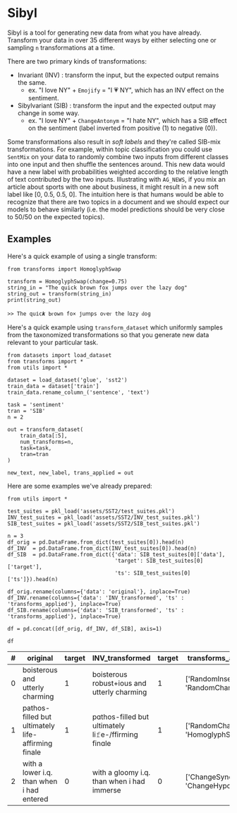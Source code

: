 # Sibyl

Sibyl is a tool for generating new data from what you have already. Transform your data in over 35 different ways by either selecting one or sampling `n` transformations at a time. 

There are two primary kinds of transformations:
- Invariant (INV) : transform the input, but the expected output remains the same.
  - ex. "I love NY" + `Emojify` = "I 💗 NY", which has an INV effect on the sentiment.
- Sibylvariant (SIB) : transform the input and the expected output may change in some way.
  - ex. "I love NY" + `ChangeAntonym` = "I hate NY", which has a SIB effect on the sentiment (label inverted from positive (1) to negative (0)).
  
Some transformations also result in *soft labels* and they're called SIB-mix transformations. For example, within topic classification you could use `SentMix` on your data to randomly combine two inputs from different classes into one input and then shuffle the sentences around. This new data would have a new label with probabilities weighted according to the relative length of text contributed by the two inputs. Illustrating with `AG_NEWS`, if you mix an article about sports with one about business, it might result in a new soft label like [0, 0.5, 0.5, 0]. The intuition here is that humans would be able to recognize that there are two topics in a document and we should expect our models to behave similarly (i.e. the model predictions should be very close to 50/50 on the expected topics). 

## Examples

Here's a quick example of using a single transform:

```
from transforms import HomoglyphSwap

transform = HomoglyphSwap(change=0.75)
string_in = "The quick brown fox jumps over the lazy dog"
string_out = transform(string_in)
print(string_out) 

>> Tհe quіc𝒌 Ьⲅоԝn 𝚏о× ϳuｍрѕ оѵеⲅ 𝚝հе ⅼɑzу ԁoɡ
```

Here's a quick example using `transform_dataset` which uniformly samples from the taxonomized transformations so that you generate new data relevant to your particular task. 

```
from datasets import load_dataset
from transforms import *
from utils import *

dataset = load_dataset('glue', 'sst2')
train_data = dataset['train']
train_data.rename_column_('sentence', 'text')

task = 'sentiment'
tran = 'SIB'
n = 2

out = transform_dataset(
    train_data[:5], 
    num_transforms=n, 
    task=task, 
    tran=tran
)

new_text, new_label, trans_applied = out
```

Here are some examples we've already prepared:

```
from utils import *

test_suites = pkl_load('assets/SST2/test_suites.pkl')
INV_test_suites = pkl_load('assets/SST2/INV_test_suites.pkl')
SIB_test_suites = pkl_load('assets/SST2/SIB_test_suites.pkl')

n = 3
df_orig = pd.DataFrame.from_dict(test_suites[0]).head(n)
df_INV  = pd.DataFrame.from_dict(INV_test_suites[0]).head(n)
df_SIB  = pd.DataFrame.from_dict({'data': SIB_test_suites[0]['data'], 
                                  'target': SIB_test_suites[0]['target'],
                                  'ts': SIB_test_suites[0]['ts']}).head(n)

df_orig.rename(columns={'data': 'original'}, inplace=True)
df_INV.rename(columns={'data': 'INV_transformed', 'ts' : 'transforms_applied'}, inplace=True)
df_SIB.rename(columns={'data': 'SIB_transformed', 'ts' : 'transforms_applied'}, inplace=True)

df = pd.concat([df_orig, df_INV, df_SIB], axis=1)

df
```

|**#**|**original**|**target**|**INV\_transformed**|**target**|**transforms\_applied**|**SIB\_transformed**|**target**|**transforms\_applied**|
|-----|-----|-----|-----|-----|-----|-----|-----|-----|
|0|boisterous and utterly charming |1|boisterous robust+ious and utterly charming|1|['RandomInsertion', 'RandomCharInsert']|boisterous and utterly charming  That being said, I loved it. 💁🏽‍♂|1|['InsertPositivePhrase', 'AddPositiveEmoji']|
|1|pathos-filled but ultimately life-affirming finale |1|рɑthos-fіlled but սⅼtimatеly li𝚏e-/ffirmiոɡ finɑlе |1|['RandomCharSubst', 'HomoglyphSwap']|pathos-filled but ultimately life-affirming finale  https://www.dictionary.com/browse/clunky 🙋|1|['AddNegativeLink', 'AddPositiveEmoji']|
|2|with a lower i.q. than when i had entered |0|with a gloomy i.q. than when i had immerse |0|['ChangeSynonym', 'ChangeHyponym']|with a lower i.q. than when i had entered  👨‍❤‍💋‍👨 That being said, I liked it.|1|['AddPositiveEmoji', 'InsertPositivePhrase']|
